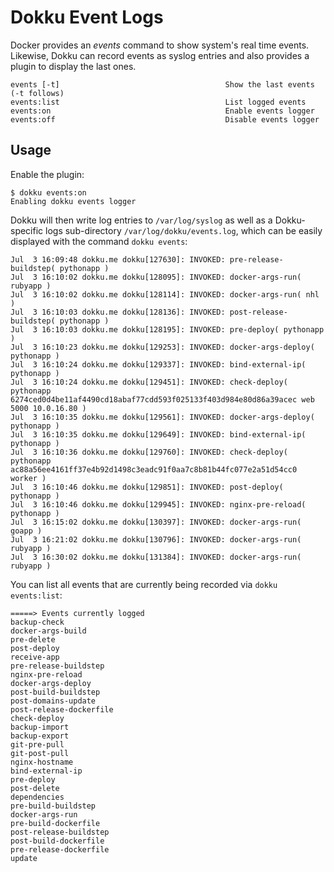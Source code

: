 # Dokku Event Logs

Docker provides an _events_ command to show system's real time events. Likewise, Dokku can record events as syslog entries and also provides a plugin to display the last ones.

```
events [-t]                                     Show the last events (-t follows)
events:list                                     List logged events
events:on                                       Enable events logger
events:off                                      Disable events logger
```

## Usage

Enable the plugin:

```
$ dokku events:on
Enabling dokku events logger
```

Dokku will then write log entries to ``/var/log/syslog`` as well as a Dokku-specific logs sub-directory ``/var/log/dokku/events.log``, which can be easily displayed with the command `dokku events`:

```
Jul  3 16:09:48 dokku.me dokku[127630]: INVOKED: pre-release-buildstep( pythonapp )
Jul  3 16:10:02 dokku.me dokku[128095]: INVOKED: docker-args-run( rubyapp )
Jul  3 16:10:02 dokku.me dokku[128114]: INVOKED: docker-args-run( nhl )
Jul  3 16:10:03 dokku.me dokku[128136]: INVOKED: post-release-buildstep( pythonapp )
Jul  3 16:10:03 dokku.me dokku[128195]: INVOKED: pre-deploy( pythonapp )
Jul  3 16:10:23 dokku.me dokku[129253]: INVOKED: docker-args-deploy( pythonapp )
Jul  3 16:10:24 dokku.me dokku[129337]: INVOKED: bind-external-ip( pythonapp )
Jul  3 16:10:24 dokku.me dokku[129451]: INVOKED: check-deploy( pythonapp 6274ced0d4be11af4490cd18abaf77cdd593f025133f403d984e80d86a39acec web 5000 10.0.16.80 )
Jul  3 16:10:35 dokku.me dokku[129561]: INVOKED: docker-args-deploy( pythonapp )
Jul  3 16:10:35 dokku.me dokku[129649]: INVOKED: bind-external-ip( pythonapp )
Jul  3 16:10:36 dokku.me dokku[129760]: INVOKED: check-deploy( pythonapp ac88a56ee4161ff37e4b92d1498c3eadc91f0aa7c8b81b44fc077e2a51d54cc0 worker )
Jul  3 16:10:46 dokku.me dokku[129851]: INVOKED: post-deploy( pythonapp )
Jul  3 16:10:46 dokku.me dokku[129945]: INVOKED: nginx-pre-reload( pythonapp )
Jul  3 16:15:02 dokku.me dokku[130397]: INVOKED: docker-args-run( goapp )
Jul  3 16:21:02 dokku.me dokku[130796]: INVOKED: docker-args-run( rubyapp )
Jul  3 16:30:02 dokku.me dokku[131384]: INVOKED: docker-args-run( rubyapp )
```

You can list all events that are currently being recorded via `dokku events:list`:
```
=====> Events currently logged
backup-check
docker-args-build
pre-delete
post-deploy
receive-app
pre-release-buildstep
nginx-pre-reload
docker-args-deploy
post-build-buildstep
post-domains-update
post-release-dockerfile
check-deploy
backup-import
backup-export
git-pre-pull
git-post-pull
nginx-hostname
bind-external-ip
pre-deploy
post-delete
dependencies
pre-build-buildstep
docker-args-run
pre-build-dockerfile
post-release-buildstep
post-build-dockerfile
pre-release-dockerfile
update
```
